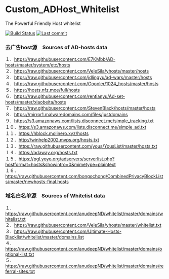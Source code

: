 # Custom_ADHost_Whitelist
The Powerful Friendly Host whitelist 

[![Build Status](https://img.shields.io/github/workflow/status/neodevpro/Custom_ADHost_Whitelist/CI/master)](https://github.com/neodevpro/Custom_ADHost_Whitelist/actions?workflow=CI)
[![Last commit](https://img.shields.io/github/last-commit/neodevpro/Custom_ADHost_Whitelist.svg)](https://github.com/neodevpro/Custom_ADHost_Whitelist/commit/master)

### 去广告host源　Sources of AD-hosts data 
１．https://raw.githubusercontent.com/E7KMbb/AD-hosts/master/system/etc/hosts<br/>
２．https://raw.githubusercontent.com/VeleSila/yhosts/master/hosts<br/>
３．https://raw.githubusercontent.com/jdlingyu/ad-wars/master/hosts<br/>
４．https://raw.githubusercontent.com/Goooler/1024_hosts/master/hosts<br/>
５．https://hosts.nfz.moe/full/hosts<br/>
６．https://raw.githubusercontent.com/rentianyu/Ad-set-hosts/master/xiaobeita/hosts<br/>
７．https://raw.githubusercontent.com/StevenBlack/hosts/master/hosts<br/>
８．https://mirror1.malwaredomains.com/files/justdomains <br/>
９．https://s3.amazonaws.com/lists.disconnect.me/simple_tracking.txt<br/>
１０．https://s3.amazonaws.com/lists.disconnect.me/simple_ad.txt<br/>
１１．https://hblock.molinero.xyz/hosts<br/>
１２．http://winhelp2002.mvps.org/hosts.txt<br/>
１３．https://raw.githubusercontent.com/yous/YousList/master/hosts.txt<br/>
１４．https://adaway.org/hosts.txt<br/>
１５．https://pgl.yoyo.org/adservers/serverlist.php?hostformat=hosts&showintro=0&mimetype=plaintext<br/>
１６．https://raw.githubusercontent.com/bongochong/CombinedPrivacyBlockLists/master/newhosts-final.hosts<br/>

### 域名白名单源　Sources of Whitelist data 
１．https://raw.githubusercontent.com/anudeepND/whitelist/master/domains/whitelist.txt<br/>
２．https://raw.githubusercontent.com/VeleSila/yhosts/master/whitelist.txt<br/>
３．https://raw.githubusercontent.com/Ultimate-Hosts-Blacklist/whitelist/master/domains.list<br/>
４．https://raw.githubusercontent.com/anudeepND/whitelist/master/domains/optional-list.txt<br/>
５．https://raw.githubusercontent.com/anudeepND/whitelist/master/domains/referral-sites.txt<br/>
